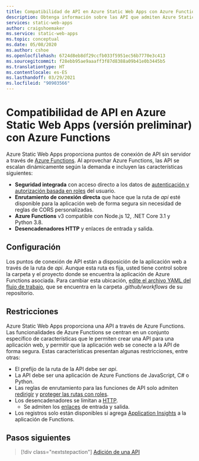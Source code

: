 ```yaml
---
title: Compatibilidad de API en Azure Static Web Apps con Azure Functions
description: Obtenga información sobre las API que admiten Azure Static Web Apps
services: static-web-apps
author: craigshoemaker
ms.service: static-web-apps
ms.topic: conceptual
ms.date: 05/08/2020
ms.author: cshoe
ms.openlocfilehash: 6724d8eb8df29ccfb033f5951ec56b7770e3c413
ms.sourcegitcommit: f28ebb95ae9aaaff3f87d8388a09b41e0b3445b5
ms.translationtype: HT
ms.contentlocale: es-ES
ms.lasthandoff: 03/29/2021
ms.locfileid: "90903566"
---
```

# <a name="api-support-in-azure-static-web-apps-preview-with-azure-functions"></a>Compatibilidad de API en Azure Static Web Apps (versión preliminar) con Azure Functions

Azure Static Web Apps proporciona puntos de conexión de API sin servidor a través de [Azure Functions](../azure-functions/functions-overview.md). Al aprovechar Azure Functions, las API se escalan dinámicamente según la demanda e incluyen las características siguientes:

- **Seguridad integrada** con acceso directo a los datos de [autenticación y autorización basada en roles](user-information.md) del usuario.
- **Enrutamiento de conexión directa** que hace que la ruta de _api_ esté disponible para la aplicación web de forma segura sin necesidad de reglas de CORS personalizadas.
- **Azure Functions** v3 compatible con Node.js 12, .NET Core 3.1 y Python 3.8.
- **Desencadenadores HTTP** y enlaces de entrada y salida.

## <a name="configuration"></a>Configuración

Los puntos de conexión de API están a disposición de la aplicación web a través de la ruta de _api_. Aunque esta ruta es fija, usted tiene control sobre la carpeta y el proyecto donde se encuentra la aplicación de Azure Functions asociada. Para cambiar esta ubicación, [edite el archivo YAML del flujo de trabajo](github-actions-workflow.md#build-and-deploy), que se encuentra en la carpeta _.github/workflows_ de su repositorio.

## <a name="constraints"></a>Restricciones

Azure Static Web Apps proporciona una API a través de Azure Functions. Las funcionalidades de Azure Functions se centran en un conjunto específico de características que le permiten crear una API para una aplicación web, y permitir que la aplicación web se conecte a la API de forma segura. Estas características presentan algunas restricciones, entre otras:

- El prefijo de la ruta de la API debe ser _api_.
- La API debe ser una aplicación de Azure Functions de JavaScript, C# o Python.
- Las reglas de enrutamiento para las funciones de API solo admiten [redirigir](routes.md#redirects) y [proteger las rutas con roles](routes.md#securing-routes-with-roles).
- Los desencadenadores se limitan a [HTTP](../azure-functions/functions-bindings-http-webhook.md).
  - Se admiten los [enlaces](../azure-functions/functions-triggers-bindings.md#supported-bindings) de entrada y salida.
- Los registros solo están disponibles si agrega [Application Insights](../azure-functions/functions-monitoring.md) a la aplicación de Functions.

## <a name="next-steps"></a>Pasos siguientes

> [!div class="nextstepaction"]
> [Adición de una API](add-api.md)
